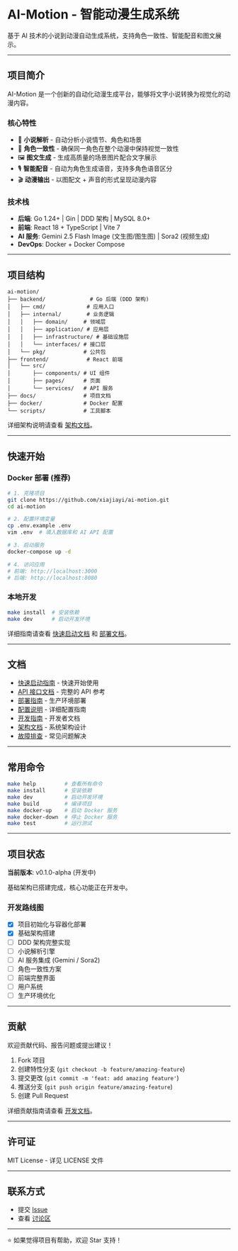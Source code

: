 # AI-Motion - 智能动漫生成系统

基于 AI 技术的小说到动漫自动生成系统，支持角色一致性、智能配音和图文展示。

---

## 项目简介

AI-Motion 是一个创新的自动化动漫生成平台，能够将文字小说转换为视觉化的动漫内容。

### 核心特性

- 📖 **小说解析** - 自动分析小说情节、角色和场景
- 🎨 **角色一致性** - 确保同一角色在整个动漫中保持视觉一致性
- 🖼️ **图文生成** - 生成高质量的场景图片配合文字展示
- 🎙️ **智能配音** - 自动为角色生成语音，支持多角色语音区分
- 🎬 **动漫输出** - 以图配文 + 声音的形式呈现动漫内容

### 技术栈

- **后端**: Go 1.24+ | Gin | DDD 架构 | MySQL 8.0+
- **前端**: React 18 + TypeScript | Vite 7
- **AI 服务**: Gemini 2.5 Flash Image (文生图/图生图) | Sora2 (视频生成)
- **DevOps**: Docker + Docker Compose

---

## 项目结构

```
ai-motion/
├── backend/              # Go 后端 (DDD 架构)
│   ├── cmd/             # 应用入口
│   ├── internal/        # 业务逻辑
│   │   ├── domain/     # 领域层
│   │   ├── application/ # 应用层
│   │   ├── infrastructure/ # 基础设施层
│   │   └── interfaces/ # 接口层
│   └── pkg/            # 公共包
├── frontend/            # React 前端
│   └── src/
│       ├── components/ # UI 组件
│       ├── pages/      # 页面
│       └── services/   # API 服务
├── docs/               # 项目文档
├── docker/             # Docker 配置
└── scripts/            # 工具脚本
```

详细架构说明请查看 [架构文档](docs/ARCHITECTURE.md)。

---

## 快速开始

### Docker 部署 (推荐)

```bash
# 1. 克隆项目
git clone https://github.com/xiajiayi/ai-motion.git
cd ai-motion

# 2. 配置环境变量
cp .env.example .env
vim .env  # 填入数据库和 AI API 配置

# 3. 启动服务
docker-compose up -d

# 4. 访问应用
# 前端: http://localhost:3000
# 后端: http://localhost:8080
```

### 本地开发

```bash
make install  # 安装依赖
make dev      # 启动开发环境
```

详细指南请查看 [快速启动文档](QUICKSTART.md) 和 [部署文档](docs/DEPLOYMENT.md)。

---

## 文档

- [快速启动指南](QUICKSTART.md) - 快速开始使用
- [API 接口文档](docs/API.md) - 完整的 API 参考
- [部署指南](docs/DEPLOYMENT.md) - 生产环境部署
- [配置说明](docs/CONFIGURATION.md) - 详细配置指南
- [开发指南](docs/DEVELOPMENT.md) - 开发者文档
- [架构文档](docs/ARCHITECTURE.md) - 系统架构设计
- [故障排查](docs/TROUBLESHOOTING.md) - 常见问题解决

---

## 常用命令

```bash
make help         # 查看所有命令
make install      # 安装依赖
make dev          # 启动开发环境
make build        # 编译项目
make docker-up    # 启动 Docker 服务
make docker-down  # 停止 Docker 服务
make test         # 运行测试
```

---

## 项目状态

**当前版本**: v0.1.0-alpha (开发中)

基础架构已搭建完成，核心功能正在开发中。

### 开发路线图

- [x] 项目初始化与容器化部署
- [x] 基础架构搭建
- [ ] DDD 架构完整实现
- [ ] 小说解析引擎
- [ ] AI 服务集成 (Gemini / Sora2)
- [ ] 角色一致性方案
- [ ] 前端完整界面
- [ ] 用户系统
- [ ] 生产环境优化

---

## 贡献

欢迎贡献代码、报告问题或提出建议！

1. Fork 项目
2. 创建特性分支 (`git checkout -b feature/amazing-feature`)
3. 提交更改 (`git commit -m 'feat: add amazing feature'`)
4. 推送分支 (`git push origin feature/amazing-feature`)
5. 创建 Pull Request

详细贡献指南请查看 [开发文档](docs/DEVELOPMENT.md)。

---

## 许可证

MIT License - 详见 LICENSE 文件

---

## 联系方式

- 提交 [Issue](https://github.com/krisxia0506/ai-motion/issues)
- 查看 [讨论区](https://github.com/krisxia0506/ai-motion/discussions)

---

⭐ 如果觉得项目有帮助，欢迎 Star 支持！
